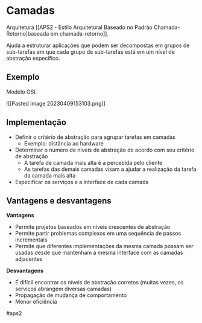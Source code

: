 
# Camadas

Arquitetura [[APS2 - Estilo Arquitetural Baseado no Padrão Chamada-Retorno|baseada em chamada-retorno]].

Ajuda a estruturar aplicações que podem ser decompostas em grupos de sub-tarefas em que cada grupo de sub-tarefas está em um nível de abstração específico.

## Exemplo

Modelo OSI.

![[Pasted image 20230409153103.png]]

## Implementação

- Definir o critério de abstração para agrupar tarefas em camadas
	- Exemplo: distância ao hardware
- Determinar o número de níveis de abstração de acordo com seu critério de abstração
	- A tarefa de camada mais alta é a percebida pelo cliente
	- As tarefas das demais camadas visam a ajudar a realização da tarefa da camada mais alta
- Especificar os serviços e a interface de cada camada

## Vantagens e desvantagens

**Vantagens**

- Permite projetos baseados em níveis crescentes de abstração
- Permite partir problemas complexos em uma sequência de passos incrementais
- Permite que diferentes implementações da mesma camada possam ser usadas desde que mantenham a mesma interface com as camadas adjacentes

**Desvantagens**

- É difícil encontrar os níveis de abstração corretos (muitas vezes, os serviços abrangem diversas camadas)
- Propagação de mudança de comportamento
- Menor eficiência

#aps2

